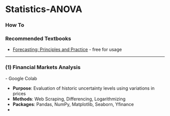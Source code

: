 # Statistics-ANOVA

### How To



### Recommended Textbooks
- [Forecasting: Principles and Practice](https://otexts.com/fpp2/) - free for usage




_________________________________

### (1) Financial Markets Analysis

[]() - Google Colab

- **Purpose**: Evaluation of historic uncertainty levels using variations in prices
- **Methods**: Web Scraping, Differencing, Logarithmizing
- **Packages**: Pandas, NumPy, Matplotlib, Seaborn, Yfinance
-  
